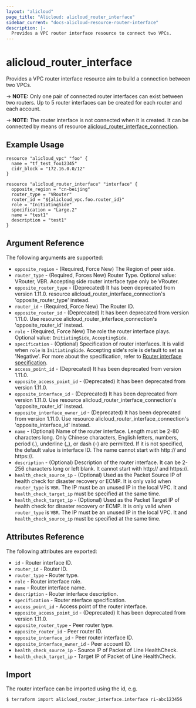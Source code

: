 ```yaml
---
layout: "alicloud"
page_title: "Alicloud: alicloud_router_interface"
sidebar_current: "docs-alicloud-resource-router-interface"
description: |-
  Provides a VPC router interface resource to connect two VPCs.
---
```


# alicloud\_router\_interface

Provides a VPC router interface resource aim to build a connection between two VPCs.

-> **NOTE:** Only one pair of connected router interfaces can exist between two routers. Up to 5 router interfaces can be created for each router and each account.

-> **NOTE:** The router interface is not connected when it is created. It can be connected by means of resource [alicloud_router_interface_connection](https://www.terraform.io/docs/providers/alicloud/r/alicloud_router_interface_connection.html).


## Example Usage

```
resource "alicloud_vpc" "foo" {
  name = "tf_test_foo12345"
  cidr_block = "172.16.0.0/12"
}

resource "alicloud_router_interface" "interface" {
  opposite_region = "cn-beijing"
  router_type = "VRouter"
  router_id = "${alicloud_vpc.foo.router_id}"
  role = "InitiatingSide"
  specification = "Large.2"
  name = "test1"
  description = "test1"
}
```
## Argument Reference

The following arguments are supported:

* `opposite_region` - (Required, Force New) The Region of peer side.
* `router_type` - (Required, Forces New) Router Type. Optional value: VRouter, VBR. Accepting side router interface type only be VRouter.
* `opposite_router_type` - (Deprecated) It has been deprecated from version 1.11.0. resource alicloud_router_interface_connection's 'opposite_router_type' instead.
* `router_id` - (Required, Force New) The Router ID.
* `opposite_router_id` - (Deprecated) It has been deprecated from version 1.11.0. Use resource alicloud_router_interface_connection's 'opposite_router_id' instead.
* `role` - (Required, Force New) The role the router interface plays. Optional value: `InitiatingSide`, `AcceptingSide`.
* `specification` - (Optional) Specification of router interfaces. It is valid when `role` is `InitiatingSide`. Accepting side's role is default to set as 'Negative'. For more about the specification, refer to [Router interface specification](https://www.alibabacloud.com/help/doc-detail/36037.htm).
* `access_point_id` - (Deprecated) It has been deprecated from version 1.11.0.
* `opposite_access_point_id` - (Deprecated) It has been deprecated from version 1.11.0.
* `opposite_interface_id` - (Deprecated) It has been deprecated from version 1.11.0. Use resource alicloud_router_interface_connection's 'opposite_router_id' instead.
* `opposite_interface_owner_id` - (Deprecated) It has been deprecated from version 1.11.0. Use resource alicloud_router_interface_connection's 'opposite_interface_id' instead.
* `name` - (Optional) Name of the router interface. Length must be 2-80 characters long. Only Chinese characters, English letters, numbers, period (.), underline (_), or dash (-) are permitted.
                                                    If it is not specified, the default value is interface ID. The name cannot start with http:// and https://.
* `description` - (Optional) Description of the router interface. It can be 2-256 characters long or left blank. It cannot start with http:// and https://.
* `health_check_source_ip` - (Optional) Used as the Packet Source IP of health check for disaster recovery or ECMP. It is only valid when `router_type` is `VBR`. The IP must be an unused IP in the local VPC. It and `health_check_target_ip` must be specified at the same time.
* `health_check_target_ip` - (Optional) Used as the Packet Target IP of health check for disaster recovery or ECMP. It is only valid when `router_type` is `VBR`. The IP must be an unused IP in the local VPC. It and `health_check_source_ip` must be specified at the same time.


## Attributes Reference

The following attributes are exported:

* `id` - Router interface ID.
* `router_id` - Router ID.
* `router_type` - Router type.
* `role` - Router interface role.
* `name` - Router interface name.
* `description` - Router interface description.
* `specification` - Router nterface specification.
* `access_point_id` - Access point of the router interface.
* `opposite_access_point_id` - (Deprecated) It has been deprecated from version 1.11.0.
* `opposite_router_type` - Peer router type.
* `opposite_router_id` - Peer router ID.
* `opposite_interface_id` - Peer router interface ID.
* `opposite_interface_owner_id` - Peer account ID.
* `health_check_source_ip` - Source IP of Packet of Line HealthCheck.
* `health_check_target_ip` - Target IP of Packet of Line HealthCheck.

## Import

The router interface can be imported using the id, e.g.

```
$ terraform import alicloud_router_interface.interface ri-abc123456
```

